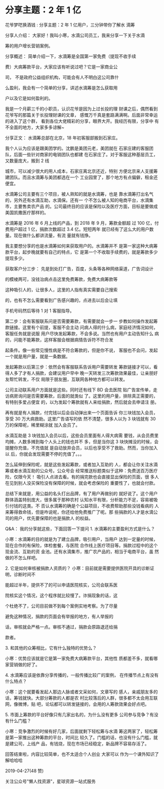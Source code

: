 # 分享主题：2 年 1 亿

花爷梦呓换酒钱 : 分享主题：2 年 1 亿用户，三分钟带你了解水 滴筹

分享人介绍： 大家好！我叫小寒，水滴公司员工，我来分享一下关于水滴

筹的用户增长营销案例。

分享概述： 简单介绍一下，水滴筹是全国第一家免费（提现不收手续

费）大病筹款平台，大家应该有听说过吧？它是一家商业公

司， 不是政府公益组织机构，可能会有人不明白这公司靠什

么盈利，我会有一个简单的分享，讲述水滴筹是怎么获取用

户以及它是如何盈利的。

我是一个月薪三千的小职员，认识花爷是因为上过长投的理 财课之后，偶然看到花爷写的那篇关于长投理财课的文章， 感慨万千真是套路满满啊。后面非常幸运的进入了这个群， 看到各位大佬精彩的分享，眼界大开。我经历有限，分享中 有不全面的地方，大家多多谅解~

分享正文： 水滴筹总部在北京，18 年初客服部搬到石家庄。

我个人认为应该是跟美团学的。沈鹏是美团元老，美团就在 石家庄建的客服团队，后面一些针对商家的电销团队也都建 在石家庄了。对于客服这种基层员工，又数量庞大，搬到 2 线

城市，可以减少很大的用人成本，石家庄离北京还近，特别 方便北京来人支援筹建团队。而且水滴筹与美团都选在一个 工业园里了，那个地方有点偏僻，租金还便宜。

水滴筹公司主要有三个项目，被人熟知的就是水滴筹，也是 靠水滴筹打出名气的，另外还有水滴互助，水滴保。还有一 个不怎么被人知的电商平台，水滴集市，主要售卖农产品 的。公司最终目的应该是保险以及医疗方面，目标是要做成 美国凯撒医疗那样的。

水滴筹是 2016 年 6 月上线的产品，到 2018 年 9 月，筹款金额超 过 100 亿，付费用户超过 1 亿，捐款次数超过 3.4 亿。短短两年 就已经有了这么大的用户数量。现在做什么都讲流量，有流 量就有钱挣。

我主要想分享的也是水滴筹如何来获取用户的。水滴筹并不 是第一家这种大病筹款平台，起步晚就要有自己的特点，它 是第一个不收取手续费的，就是筹款多少提现多少。

获取客户分三步： 先是到处打广告，百度，头条等各种网络渠道，广告词设计

的模棱两可，没钱治病点击这里免费筹款，免费大病筹款等

这种吸引人的，让很多人，这里的人指有真实需要自己搜索

的，也有不怎么需要看到广告感兴趣的，点进去以后会让填

手机号码然后等待 1 对 1 客服指导。

第二步：会有客服联系问是否需要筹款，有需要就会一步一 步教如何操作发起筹款链接。这里有个前提，客服不会主动 问病人得的什么病，家庭经济情况如何，客服任务就是说服 用户尽快发起筹款，不会多说。当然也有用户主动告知什么 病的，问能不能筹款，这样客服会根据病情告诉符不符合发

起条件。像一些常见慢性病是不符合筹款的，但是你不说， 客服也不会问，发起一个就是用户量，就是一条数据。

发起筹款以后第三步：依然会有客服联系告诉用户需要转发 筹款链接才可以，看得人多了才有人捐款，会建议用户早中 晚一天转发三次筹款效果最佳，让亲朋好友帮忙转发，不仅 局限于朋友圈，互联网各种地方都可以转发。

公司主动联系用户方面就是这些。同时还有线下 BD 会去医院 贴广告宣传单，走访病房询问是否需要筹款，后面的就类似 了。这里的用户量，排除真正需要的，有特别多爱占便宜 的，以为发起个筹款就有人来给捐款，然后就会去申请注 册。

再有就是有人捐款，付完钱以后会自动弹出来一个页面告诉 你三块钱加入会员，享受 30 万大病救助。这里广告语写的依 然不清楚，很多人以为 3 块钱就有 30 万的保障呢，稀里糊涂就 加入会员了。

水滴互助是 3 块钱加入会员以后，这些会员里面有人得大病需 要钱，从会员费里均摊，人数多摊到每个人头上的钱也并不 多，但是当你这 3 块快摊没的时候，会提醒你充值，不充值就 是自动放弃会员，以后也享受不了救助。然而，当你加入以 后，你就会发现需要不停的充值了。。。

怎么延伸到保险呢，就是这些发起筹款，或者加入互助的 人，都会让你关注水滴筹或者水滴互助的公众号。公众号会 经常推送标题类似于这种：免费送百万医疗险，仅限今天！ 吸引人点进去看。有的捐完款也会直接显出保险的页面，很 多人在见到别人没买保险没有保障的时候，就会考虑保险的 重要性了，也就会付款。

总结下来就是，用公益的名头打出品牌，有了用户再做别的 就好说了。这个用户群体涵盖特别庞大，很多属于那种农村 认知水平有限，分析能力不足，容易被吸引付钱的这类。不 否认水滴筹的确是个公益项目，不收费帮助那些没钱看病的 人来筹得救命钱，但是咋说呢，你还给他免费推广了呢。那 些捐款的人才是水滴公司的用户，优先要保障的也是捐款人 的权益。

Q&A： 我的分享就这些，下面回答一下提问 1\. 水滴筹的主要盈利方式是什么？

小寒：水滴筹的目的就是为了建立品牌，吸引用户，当用户 达到一定量的时候，现在合作的有保险，体检套餐，与医院 合作线上医疗项目等。捐款过程中的这个现金流、互助的资 金池。还有水滴集市，推广农产品的，相当于电商平台，虽 然做的不怎么样吧。

2\. 它是如何审核被捐款人资质的？ 小寒：目前就是需要提供医院开具的诊断证明，诊断时间不

能超过半年，提供不了的可以申请医院核实，公司会联系医

院核实这个情况，这个程序就比较慢了。诈捐现象的话，这

个杜绝不了，公司目前做不到每个案例实地考察。为了尽量

避免这种情况，捐款的页面会有举报的地方，有人举报的

话，审核就会严格一点。审核不通过，捐款会原路退还给捐

款者。

3\. 和其他的众筹相比，它有什么独特的优势么？

小寒：优势应该就是它是第一家免费大病筹款平台，其他性 质都差不多，就看哪家营销做的好了。

4\. 水滴筹应该是依靠分享传播的，一般传播比较广的案例， 在传播节点上有没有什么特点？

小寒：这个就要看发起人那边人脉或者文采如何，文章写的 感人，亲戚朋友多的话，筹钱就快。大部分筹款的人都是农 村比较落后的人群，很多都不太会用互联网，像微博，贴 吧，论坛都可以转发链接的，会用的人筹款效果会好点吧。

5\. 市面上筹款的平台好像只有几家出名的，为什么没有更多 公司参与竞争？有没有什么门槛？

小寒：竞争激烈的时候有好几家，后面就剩下轻松筹与水滴 筹这两家了，轻松筹是第一家推出这种筹款的平台，时间比 较久了。门槛的话，也没有什么门槛，就是建公司，上线产 品，有钱烧，现在市场已经稳定，新品牌不容易存活了。

回答结束啦，内容比较简单，也不太适合个人创业 大家可以 作为一个课外知识了解哈哈哈

2019-04-27(48 赞)

关注公众号"懒人找资源"，星球资源一站式服务